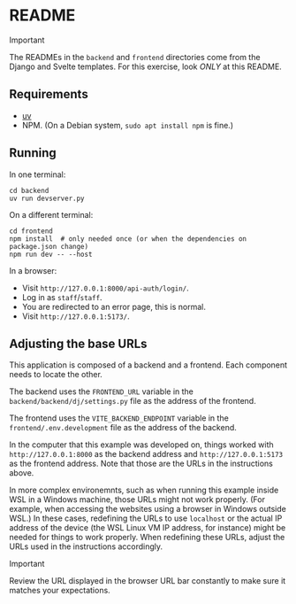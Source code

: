 # README

> [!IMPORTANT]
> The READMEs in the `backend` and `frontend` directories come from the Django and Svelte templates.
> For this exercise, look *ONLY* at this README.

## Requirements

* [uv](https://docs.astral.sh/uv/#installation)
* NPM. (On a Debian system, `sudo apt install npm` is fine.)

## Running

In one terminal:

```
cd backend
uv run devserver.py
```

On a different terminal:

```
cd frontend
npm install  # only needed once (or when the dependencies on package.json change)
npm run dev -- --host
```

In a browser:

* Visit `http://127.0.0.1:8000/api-auth/login/`.
* Log in as `staff`/`staff`.
* You are redirected to an error page, this is normal.
* Visit `http://127.0.0.1:5173/`.

## Adjusting the base URLs

This application is composed of a backend and a frontend.
Each component needs to locate the other.

The backend uses the `FRONTEND_URL` variable in the `backend/backend/dj/settings.py` file as the address of the frontend.

The frontend uses the `VITE_BACKEND_ENDPOINT` variable in the `frontend/.env.development` file as the address of the backend.

In the computer that this example was developed on, things worked with `http://127.0.0.1:8000` as the backend address and `http://127.0.0.1:5173` as the frontend address.
Note that those are the URLs in the instructions above.

In more complex environemnts, such as when running this example inside WSL in a Windows machine, those URLs might not work properly.
(For example, when accessing the websites using a browser in Windows outside WSL.)
In these cases, redefining the URLs to use `localhost` or the actual IP address of the device (the WSL Linux VM IP address, for instance) might be needed for things to work properly.
When redefining these URLs, adjust the URLs used in the instructions accordingly.

> [!IMPORTANT]
> Review the URL displayed in the browser URL bar constantly to make sure it matches your expectations.
